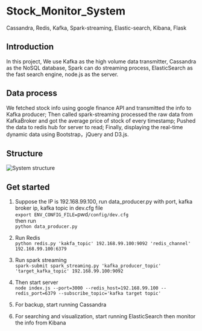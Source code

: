 # Stock_Monitor_System
Cassandra, Redis, Kafka, Spark-streaming, Elastic-search, Kibana, Flask

## Introduction
In this project, We use Kafka as the high volume data transmitter, Cassandra as the NoSQL database, Spark can do streaming process, ElasticSearch as the fast search engine, node.js as the server.

## Data process
We fetched stock info using google finance API and transmitted the info to Kafka producer; Then called spark-streaming processed the raw data from KafkaBroker and got the average price of stock of every timestamp; Pushed the data to redis hub for server to read; Finally, displaying the real-time dynamic data using Bootstrap，jQuery and D3.js. 


## Structure
![System structure](https://github.com/XinxinTang/Stock_Monitor_System/blob/master/Images/Screen%20Shot%202018-02-05%20at%202.22.57%20PM.png)

## Get started

1. Suppose the IP is 192.168.99.100, run data_producer.py with port, kafka broker ip, kafka topic in dev.cfg file </br>
`export ENV_CONFIG_FILE=`pwd`/config/dev.cfg` </br>
then run </br>
`python data_producer.py`

2. Run Redis </br>
`python redis.py 'kakfa_topic' 192.168.99.100:9092 'redis_channel' 192.168.99.100:6379`

3. Run spark streaming </br>
`spark-submit spark_streaming.py 'kafka_producer_topic' 'target_kafka_topic' 192.168.99.100:9092`

4. Then start server </br>
`node index.js --port=3000 --redis_host=192.168.99.100 --redis_port=6379 --subscribe_topic='kafka target topic'`

5. For backup, start running Cassandra </br>

6. For searching and visualization, start running ElasticSearch then monitor the info from Kibana </br>
